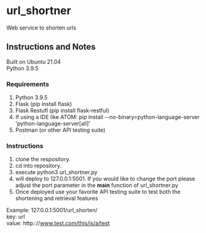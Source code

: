 # url_shortner
Web service to shorten urls

## Instructions and Notes
Built on Ubuntu 21.04<br>
Python 3.9.5

### Requirements
1. Python 3.9.5
2. Flask (pip install flask)
3. Flask Restufl (pip install flask-restful)
4. If using a IDE like ATOM: pip install --no-binary=python-language-server 'python-language-server[all]'
5. Postman (or other API testing suite)

### Instructions
1. clone the respository. 
2. cd into repository.
3. execute python3 url_shortner.py
4. will deploy to 127.0.0.1:5001. If you would like to change the port please adjust the port parameter in the __main__ function of url_shortner.py
5. Once deployed use your favorite API testing suite to test both the shortening and retrieval features

Example:
127.0.0.1:5001/url_shorten/<br>
key: url<br>
value: http:://www.test.com/this/is/a/test


